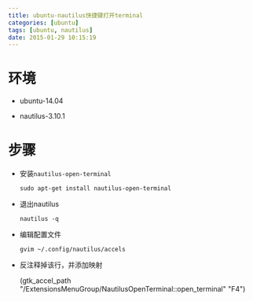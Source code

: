 ```yaml
---
title: ubuntu-nautilus快捷键打开terminal
categories: [ubuntu]
tags: [ubuntu, nautilus]
date: 2015-01-29 10:15:19
---
```


# 环境

-   ubuntu-14.04

-   nautilus-3.10.1

# 步骤

-   安装`nautilus-open-terminal`

        sudo apt-get install nautilus-open-terminal

-   退出nautilus

        nautilus -q

-   编辑配置文件

        gvim ~/.config/nautilus/accels

-   反注释掉该行，并添加映射

    (gtk_accel_path "<Actions>/ExtensionsMenuGroup/NautilusOpenTerminal::open_terminal" "F4")

